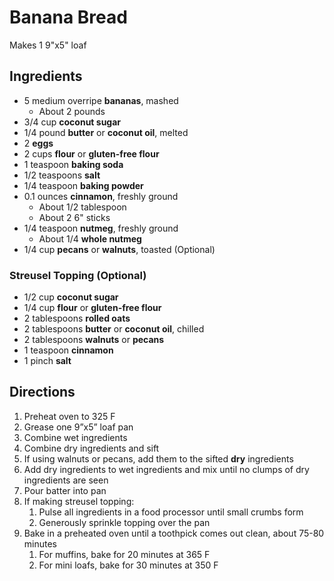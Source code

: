 # Banana Bread

Makes 1 9"x5" loaf

## Ingredients

- 5 medium overripe **bananas**, mashed
    - About 2 pounds
- 3/4 cup **coconut sugar**
- 1/4 pound **butter** or **coconut oil**, melted
- 2 **eggs**
- 2 cups **flour** or **gluten-free flour**
- 1 teaspoon **baking soda**
- 1/2 teaspoons **salt**
- 1/4 teaspoon **baking powder**
- 0.1 ounces **cinnamon**, freshly ground
    - About 1/2 tablespoon
    - About 2 6" sticks
- 1/4 teaspoon **nutmeg**, freshly ground
    - About 1/4 **whole nutmeg**
- 1/4 cup **pecans** or **walnuts**, toasted (Optional)

### Streusel Topping (Optional)

- 1/2 cup **coconut sugar**
- 1/4 cup **flour** or **gluten-free flour**
- 2 tablespoons **rolled oats**
- 2 tablespoons **butter** or **coconut oil**, chilled
- 2 tablespoons **walnuts** or **pecans**
- 1 teaspoon **cinnamon**
- 1 pinch **salt**

## Directions

1. Preheat oven to 325 F
1. Grease one 9”x5” loaf pan
1. Combine wet ingredients
1. Combine dry ingredients and sift
1. If using walnuts or pecans, add them to the sifted **dry** ingredients
1. Add dry ingredients to wet ingredients and mix until no clumps of dry ingredients are seen
1. Pour batter into pan
1. If making streusel topping:
    1. Pulse all ingredients in a food processor until small crumbs form
    1. Generously sprinkle topping over the pan
1. Bake in a preheated oven until a toothpick comes out clean, about 75-80 minutes
    1. For muffins, bake for 20 minutes at 365 F
    1. For mini loafs, bake for 30 minutes at 350 F
